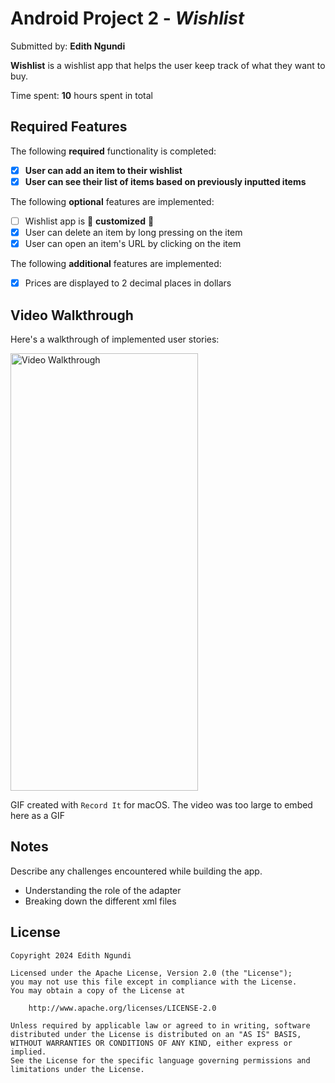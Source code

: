 # Android Project 2 - *Wishlist*

Submitted by: **Edith Ngundi**

**Wishlist** is a wishlist app that helps the user keep track of what they want to buy.

Time spent: **10** hours spent in total

## Required Features

The following **required** functionality is completed:

- [x] **User can add an item to their wishlist**
- [x] **User can see their list of items based on previously inputted items**

The following **optional** features are implemented:

- [ ] Wishlist app is 🎨 **customized** 🎨
- [x] User can delete an item by long pressing on the item
- [x] User can open an item's URL by clicking on the item

The following **additional** features are implemented:

* [x] Prices are displayed to 2 decimal places in dollars

## Video Walkthrough

Here's a walkthrough of implemented user stories:

<img src='https://raw.githubusercontent.com/edithngundi/WishList/main/wishlist.mp4' title='Video Walkthrough' width='300' height='700' alt='Video Walkthrough'/>

GIF created with `Record It` for macOS. The video was too large to embed here as a GIF

## Notes

Describe any challenges encountered while building the app.
- Understanding the role of the adapter
- Breaking down the different xml files

## License

    Copyright 2024 Edith Ngundi

    Licensed under the Apache License, Version 2.0 (the "License");
    you may not use this file except in compliance with the License.
    You may obtain a copy of the License at

        http://www.apache.org/licenses/LICENSE-2.0

    Unless required by applicable law or agreed to in writing, software
    distributed under the License is distributed on an "AS IS" BASIS,
    WITHOUT WARRANTIES OR CONDITIONS OF ANY KIND, either express or implied.
    See the License for the specific language governing permissions and
    limitations under the License.
